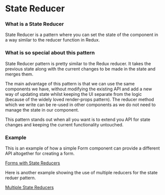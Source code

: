 # State Reducer

### What is a State Reducer

State Reducer is a pattern where you can set the state of the component in a way similar to the reducer function in Redux.

### What is so special about this pattern

State Reducer pattern is pretty similar to the Redux reducer. It takes the previous state along with the current changes to be made in the state and merges them.

The main advantage of this pattern is that we can use the same components we have, without modifying the existing API and add a new way of updating state whilst keeping the UI separate from the logic (because of the widely loved render-props pattern). The reducer method which we write can be re-used in other components as we do not need to manage the state in our component.

This pattern stands out when all you want is to extend you API for state changes and keeping the current functionality untouched.

### Example

This is an example of how a simple Form component can provide a different API altogether for creating a form.

[Forms with State Reducers](https://codesandbox.io/s/9802yr86q4)

Here is another example showing the use of multiple reducers for the state reduer pattern.

[Multiple State Reducers](https://codesandbox.io/s/1o8o2xzm37)

